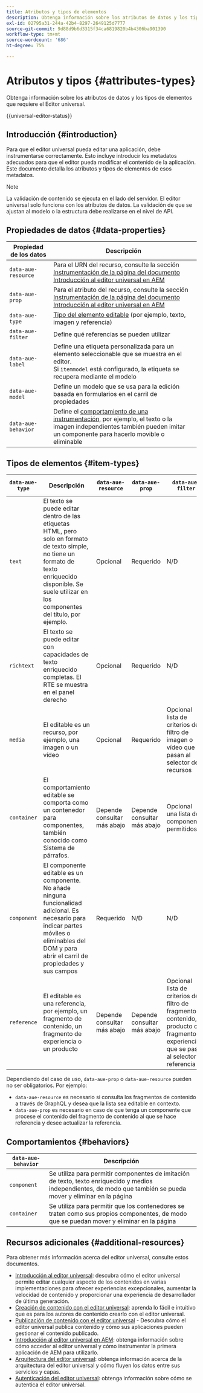 ```yaml
---
title: Atributos y tipos de elementos
description: Obtenga información sobre los atributos de datos y los tipos de elementos que requiere el Editor universal.
exl-id: 02795a31-244a-42b4-8297-2649125d7777
source-git-commit: 9d88d9b6d3315f34ca6819820b4b4306ba901390
workflow-type: tm+mt
source-wordcount: '686'
ht-degree: 75%

---
```



# Atributos y tipos {#attributes-types}

Obtenga información sobre los atributos de datos y los tipos de elementos que requiere el Editor universal.

{{universal-editor-status}}

## Introducción {#introduction}

Para que el editor universal pueda editar una aplicación, debe instrumentarse correctamente. Esto incluye introducir los metadatos adecuados para que el editor pueda modificar el contenido de la aplicación. Este documento detalla los atributos y tipos de elementos de esos metadatos.

>[!NOTE]
>
>La validación de contenido se ejecuta en el lado del servidor. El editor universal solo funciona con los atributos de datos. La validación de que se ajustan al modelo o la estructura debe realizarse en el nivel de API.

## Propiedades de datos {#data-properties}

| Propiedad de los datos | Descripción |
|---|---|
| `data-aue-resource` | Para el URN del recurso, consulte la sección [Instrumentación de la página del documento Introducción al editor universal en AEM](getting-started.md#instrument-thepage) |
| `data-aue-prop` | Para el atributo del recurso, consulte la sección [Instrumentación de la página del documento Introducción al editor universal en AEM](getting-started.md#instrument-thepage) |
| `data-aue-type` | [Tipo del elemento editable](#item-types) (por ejemplo, texto, imagen y referencia) |
| `data-aue-filter` | Define qué referencias se pueden utilizar |
| `data-aue-label` | Define una etiqueta personalizada para un elemento seleccionable que se muestra en el editor. <br>Si `itemmodel` está configurado, la etiqueta se recupera mediante el modelo |
| `data-aue-model` | Define un modelo que se usa para la edición basada en formularios en el carril de propiedades |
| `data-aue-behavior` | Define el [comportamiento de una instrumentación,](#behaviors) por ejemplo, el texto o la imagen independientes también pueden imitar un componente para hacerlo movible o eliminable |

## Tipos de elementos {#item-types}

| `data-aue-type` | Descripción | `data-aue-resource` | `data-aue-prop` | `data-aue-filter` | `data-aue-label` | `data-aue-model` | `data-aue-behavior` |
|---|---|---|---|---|---|---|---|
| `text` | El texto se puede editar dentro de las etiquetas HTML, pero solo en formato de texto simple, no tiene un formato de texto enriquecido disponible. Se suele utilizar en los componentes del título, por ejemplo. | Opcional | Requerido | N/D | Opcional | N/D | Opcional |
| `richtext` | El texto se puede editar con capacidades de texto enriquecido completas. El RTE se muestra en el panel derecho | Opcional | Requerido | N/D | Opcional | N/D | Opcional |
| `media` | El editable es un recurso, por ejemplo, una imagen o un vídeo | Opcional | Requerido | Opcional<br>lista de criterios de filtro de imagen o vídeo que se pasan al selector de recursos | Opcional | N/D | Opcional |
| `container` | El comportamiento editable se comporta como un contenedor para componentes, también conocido como Sistema de párrafos. | Depende <br>consultar más abajo | Depende <br>consultar más abajo | Opcional<br>una lista de componentes permitidos | Opcional | N/D | N/D |
| `component` | El componente editable es un componente. No añade ninguna funcionalidad adicional. Es necesario para indicar partes móviles o eliminables del DOM y para abrir el carril de propiedades y sus campos | Requerido | N/D | N/D | Opcional | Opcional | N/D |
| `reference` | El editable es una referencia, por ejemplo, un fragmento de contenido, un fragmento de experiencia o un producto | Depende <br>consultar más abajo | Depende <br>consultar más abajo | Opcional<br>lista de criterios de filtro de fragmento de contenido, producto o fragmento de experiencia que se pasan al selector de referencia | Opcional | Opcional | N/D |

Dependiendo del caso de uso, `data-aue-prop` o `data-aue-resource` pueden no ser obligatorios. Por ejemplo:

* `data-aue-resource` es necesario si consulta los fragmentos de contenido a través de GraphQL y desea que la lista sea editable en contexto.
* `data-aue-prop` es necesario en caso de que tenga un componente que procese el contenido del fragmento de contenido al que se hace referencia y desee actualizar la referencia.

## Comportamientos {#behaviors}

| `data-aue-behavior` | Descripción |
|---|---|
| `component` | Se utiliza para permitir componentes de imitación de texto, texto enriquecido y medios independientes, de modo que también se pueda mover y eliminar en la página |
| `container` | Se utiliza para permitir que los contenedores se traten como sus propios componentes, de modo que se puedan mover y eliminar en la página |

## Recursos adicionales {#additional-resources}

Para obtener más información acerca del editor universal, consulte estos documentos.

* [Introducción al editor universal](introduction.md): descubra cómo el editor universal permite editar cualquier aspecto de los contenidos en varias implementaciones para ofrecer experiencias excepcionales, aumentar la velocidad de contenido y proporcionar una experiencia de desarrollador de última generación.
* [Creación de contenido con el editor universal](/help/sites-cloud/authoring/universal-editor/authoring.md): aprenda lo fácil e intuitivo que es para los autores de contenido crearlo con el editor universal.
* [Publicación de contenido con el editor universal](/help/sites-cloud/authoring/universal-editor/publishing.md) - Descubra cómo el editor universal publica contenido y cómo sus aplicaciones pueden gestionar el contenido publicado.
* [Introducción al editor universal en AEM](getting-started.md): obtenga información sobre cómo acceder al editor universal y cómo instrumentar la primera aplicación de AEM para utilizarlo.
* [Arquitectura del editor universal](architecture.md): obtenga información acerca de la arquitectura del editor universal y cómo fluyen los datos entre sus servicios y capas.
* [Autenticación del editor universal](authentication.md): obtenga información sobre cómo se autentica el editor universal.
